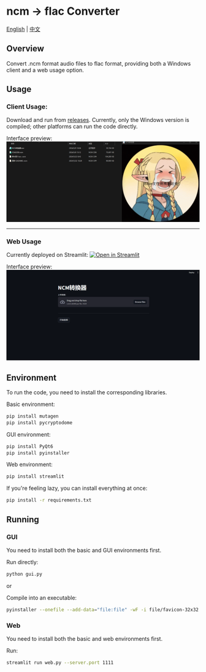 # ncm -> flac Converter
[English](./README_EN.md) | [中文](./README.md)

## Overview

Convert .ncm format audio files to flac format, providing both a Windows client and a web usage option.

## Usage

### Client Usage:
Download and run from [releases](https://github.com/lissettecarlr/ncmdump/releases). Currently, only the Windows version is compiled; other platforms can run the code directly.

Interface preview:
![s3](./file/s3.gif)

----------------------

### Web Usage
Currently deployed on Streamlit: [![Open in Streamlit](https://static.streamlit.io/badges/streamlit_badge_black_white.svg)](https://ncmdump.streamlit.app/)

Interface preview:
![s2](./file/s2.gif)

## Environment
To run the code, you need to install the corresponding libraries.

Basic environment:
```bash
pip install mutagen
pip install pycryptodome
```

GUI environment:
```bash
pip install PyQt6
pip install pyinstaller
```

Web environment:
```bash
pip install streamlit
```

If you're feeling lazy, you can install everything at once:
```bash
pip install -r requirements.txt
```

## Running

### GUI

You need to install both the basic and GUI environments first.

Run directly:
```bash
python gui.py
```

or

Compile into an executable:
```bash
pyinstaller --onefile --add-data="file:file" -wF -i file/favicon-32x32.png -n "NCM Converter" .\gui.py
```

### Web
You need to install both the basic and web environments first.

Run:
```bash
streamlit run web.py --server.port 1111
```